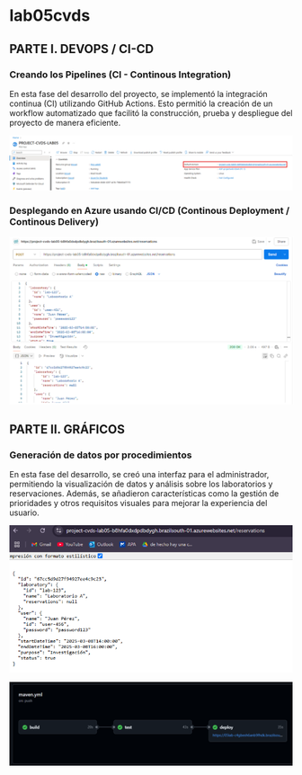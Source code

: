 # lab05cvds

## PARTE I. DEVOPS / CI-CD

### Creando los Pipelines (CI - Continous Integration)

En esta fase del desarrollo del proyecto, se implementó la integración continua (CI) utilizando GitHub Actions. Esto permitió la creación de un workflow automatizado que facilitó la construcción, prueba y despliegue del proyecto de manera eficiente.

![imagenes](images/1.png)

### Desplegando en Azure usando CI/CD (Continous Deployment / Continous Delivery)

![imagenes](images/2.png)

## PARTE II. GRÁFICOS

### Generación de datos por procedimientos

En esta fase del desarrollo, se creó una interfaz para el administrador, permitiendo la visualización de datos y análisis sobre los laboratorios y reservaciones. Además, se añadieron características como la gestión de prioridades y otros requisitos visuales para mejorar la experiencia del usuario.

![imagenes](images/3.png)

![imagenes](images/4.png)
